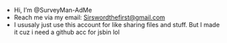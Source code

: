- Hi, I’m @SurveyMan-AdMe
- Reach me via my email: Sirswordthefirst@gmail.com
- I ususaly just use this account for like sharing files and stuff. But I made it cuz i need a github acc for jsbin lol
